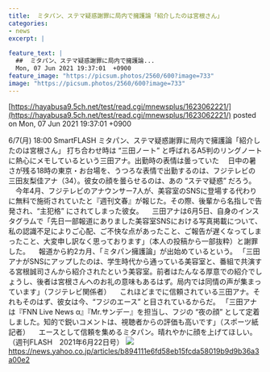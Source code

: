 ```yaml
---
title:  ミタパン、ステマ疑惑謝罪に局内で擁護論「紹介したのは宮根さん」  
categories:
- news
excerpt: |
  
feature_text: |
  ##  ミタパン、ステマ疑惑謝罪に局内で擁護論...
  Mon, 07 Jun 2021 19:37:01  +0900
feature_image: "https://picsum.photos/2560/600?image=733"
image: "https://picsum.photos/2560/600?image=733"
---
```


[https://hayabusa9.5ch.net/test/read.cgi/mnewsplus/1623062221/](https://hayabusa9.5ch.net/test/read.cgi/mnewsplus/1623062221/)
posted on Mon, 07 Jun 2021 19:37:01  +0900

<!--more-->

6/7(月) 18:00 SmartFLASH ミタパン、ステマ疑惑謝罪に局内で擁護論「紹介したのは宮根さん」 打ち合わせ時は “三田ノート” と呼ばれるA5判のリングノートに熱心にメモしているという三田アナ。出勤時の表情は曇っていた 　日中の暑さが残る18時の東京・お台場を、うつろな表情で出勤するのは、フジテレビの三田友梨佳アナ（34）。彼女の顔を曇らせるのは、あの “ステマ疑惑” だろう。 　今年4月、フジテレビのアナウンサー7人が、美容室のSNSに登場する代わりに無料で施術されていたと『週刊文春』が報じた。その際、後輩から名指しで告発され、“主犯格” にされてしまった彼女。 　三田アナは6月5日、自身のインスタグラムで「先日一部報道にありました美容室SNSにおける写真掲載について、私の認識不足によりご心配、ご不快な点があったこと、ご報告が遅くなってしまったこと、大変申し訳なく思っております」（本人の投稿から一部抜粋）と謝罪した。 　報道から約2カ月、「ミタパン擁護論」が出始めているという。 「三田アナがSNSにアップしたのは、学生時代から通っている美容室と、番組で共演する宮根誠司さんから紹介されたという美容室。前者はたんなる厚意での紹介でしょうし、後者は宮根さんへのお礼の意味もあるはず。局内では同情の声が集まっています」（フジテレビ関係者） 　これほどまでに信頼されている三田アナ。それもそのはず、彼女は今、“フジのエース” と目されているからだ。 「三田アナは『FNN Live News α』『Mr.サンデー』を担当し、フジの “夜の顔” として定着しました。知的で鋭いコメントは、視聴者からの評価も高いです」（スポーツ紙記者） 　エースとして信頼を集めるミタパン。晴れやかに顔を上げてほしい。 （週刊FLASH　2021年6月22日号） ![](https://amd-pctr.c.yimg.jp/r/iwiz-amd/20210607-00010009-flash-000-7-view.jpg) https://news.yahoo.co.jp/articles/b894111e6fd58eb15fcda58019b9d9b36a3a00e2
